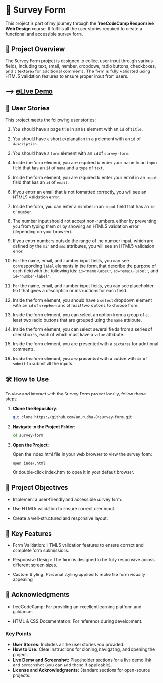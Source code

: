 # 📝 Survey Form

This project is part of my journey through the **freeCodeCamp Responsive Web Design** course. It fulfills all the user stories required to create a functional and accessible survey form.

## 📄 Project Overview

The Survey Form project is designed to collect user input through various fields, including text, email, number, dropdown, radio buttons, checkboxes, and a textarea for additional comments. The form is fully validated using HTML5 validation features to ensure proper input from users.

## --> [🔥Live Demo](https://anirudha-8.github.io/survey-form/)

## 🚀 User Stories

This project meets the following user stories:

1. You should have a page title in an `h1` element with an `id` of `title`.

2. You should have a short explanation in a `p` element with an `id` of `description`.

3. You should have a `form` element with an `id` of `survey-form`.

4. Inside the form element, you are required to enter your name in an `input` field that has an `id` of `name` and a `type` of `text`.

5. Inside the form element, you are required to enter your email in an `input` field that has an `id` of `email`.

6. If you enter an email that is not formatted correctly, you will see an HTML5 validation error.

7. Inside the form, you can enter a number in an `input` field that has an `id` of `number`.

8. The number input should not accept non-numbers, either by preventing you from typing them or by showing an HTML5 validation error (depending on your browser).

9. If you enter numbers outside the range of the number input, which are defined by the `min` and `max` attributes, you will see an HTML5 validation error.

10. For the name, email, and number input fields, you can see corresponding `label` elements in the form, that describe the purpose of each field with the following ids: `id="name-label"`, `id="email-label"`, and `id="number-label"`.

11. For the name, email, and number input fields, you can see placeholder text that gives a description or instructions for each field.

12. Inside the form element, you should have a `select` dropdown element with an `id` of `dropdown` and at least two options to choose from.

13. Inside the form element, you can select an option from a group of at least two radio buttons that are grouped using the `name` attribute.

14. Inside the form element, you can select several fields from a series of checkboxes, each of which must have a `value` attribute.

15. Inside the form element, you are presented with a `textarea` for additional comments.

16. Inside the form element, you are presented with a button with `id` of `submit` to submit all the inputs.

## 🛠️ How to Use

To view and interact with the Survey Form project locally, follow these steps:

1. **Clone the Repository**:

   ```bash
   git clone https://github.com/anirudha-8/survey-form.git
   ```

2. **Navigate to the Project Folder**:

   ```bash
   cd survey-form
   ```

3. **Open the Project**:

    Open the index.html file in your web browser to view the survey form:

    ```bash
    open index.html
    ```

    Or double-click index.html to open it in your default browser.

## 🎯 Project Objectives

- Implement a user-friendly and accessible survey form.

- Use HTML5 validation to ensure correct user input.

- Create a well-structured and responsive layout.

## 🌟 Key Features

- Form Validation: HTML5 validation features to ensure correct and complete form submissions.

- Responsive Design: The form is designed to be fully responsive across different screen sizes.

- Custom Styling: Personal styling applied to make the form visually appealing.

## 📢 Acknowledgments

- freeCodeCamp: For providing an excellent learning platform and guidance.

- HTML & CSS Documentation: For reference during development.

### Key Points

- **User Stories:** Includes all the user stories you provided.
- **How to Use:** Clear instructions for cloning, navigating, and opening the project.
- **Live Demo and Screenshot:** Placeholder sections for a live demo link and screenshot (you can add these if applicable).
- **License and Acknowledgments:** Standard sections for open-source projects.
